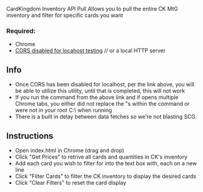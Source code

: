CardKingdom Inventory API Pull
Allows you to pull the entire CK MtG inventory and filter for specific cards you want

### Required:
* Chrome
* [CORS disabled for locahost testing](https://medium.com/@siddhartha.ng/disable-cross-origin-on-chrome-for-localhost-c644b131db19) // or a local HTTP server

## Info
* Once CORS has been disabled for localhost, per the link above, you will be able to utilize this utility, until that is completed, this will not work
* If you run the command from the above link and if opens multiple Chrome tabs, you either did not replace the "s within the command or were not in your root C:\ when running
* There is a built in delay between data fetches so we're not blasting SCG.

## Instructions
* Open index.html in Chrome (drag and drop)
* Click "Get Prices" to retrive all cards and quantities in CK's inventory
* Add each card you wish to filter for into the text box with, each on a new line
* Click "Filter Cards" to filter the CK inventory to display the desired cards
* Click "Clear Filters" to reset the card display
